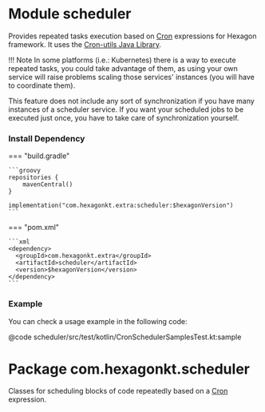 
# Module scheduler
Provides repeated tasks execution based on [Cron] expressions for Hexagon framework. It uses the
[Cron-utils Java Library].

!!! Note
    In some platforms (i.e.: Kubernetes) there is a way to execute repeated tasks, you could take
    advantage of them, as using your own service will raise problems scaling those services'
    instances (you will have to coordinate them).

This feature does not include any sort of synchronization if you have many instances of a scheduler
service. If you want your scheduled jobs to be executed just once, you have to take care of
synchronization yourself.

### Install Dependency

=== "build.gradle"

    ```groovy
    repositories {
        mavenCentral()
    }

    implementation("com.hexagonkt.extra:scheduler:$hexagonVersion")
    ```

=== "pom.xml"

    ```xml
    <dependency>
      <groupId>com.hexagonkt.extra</groupId>
      <artifactId>scheduler</artifactId>
      <version>$hexagonVersion</version>
    </dependency>
    ```

### Example
You can check a usage example in the following code:

@code scheduler/src/test/kotlin/CronSchedulerSamplesTest.kt:sample

# Package com.hexagonkt.scheduler
Classes for scheduling blocks of code repeatedly based on a [Cron] expression.

[Cron]: https://en.wikipedia.org/wiki/Cron
[Cron-utils Java Library]: http://cron-parser.com
